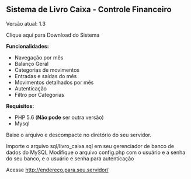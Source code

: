 ## Sistema de Livro Caixa - Controle Financeiro

Versão atual: 1.3

Clique aqui para Download do Sistema

**Funcionalidades:**
* Navegação por mês
* Balanço Geral
* Categorias de movimentos
* Entradas e saídas do mês
* Movimentos detalhados por mês
* Autenticação
* Filtro por Categorias

**Requisitos:**
* PHP 5.6 (**Não pode** ser outra versão)
* Mysql

Baixe o arquivo e descompacte no diretório do seu servidor.

Importe o arquivo sql/livro_caixa.sql em seu gerenciador de banco de dados do MySQL
Modifique o arquivo config.php com o usuário e a senha do seu banco, e o usuário e senha para autenticação

Acesse http://endereço.para.seu.servidor/
